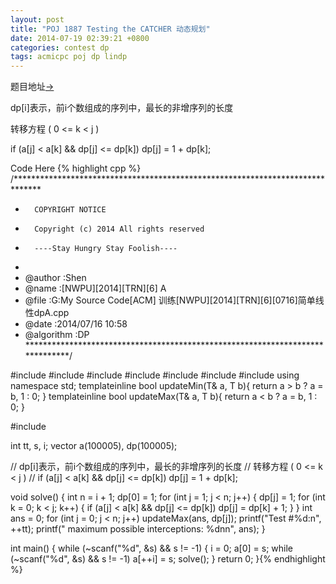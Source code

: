 ```yaml
---
layout: post
title: "POJ 1887 Testing the CATCHER 动态规划"
date: 2014-07-19 02:39:21 +0800
categories: contest dp
tags: acmicpc poj dp lindp
---
```

题目地址<a title="POJ 1887" href="http://poj.org/problem?id=1887" target="_blank">-></a>

dp[i]表示，前i个数组成的序列中，最长的非增序列的长度

转移方程 ( 0 <= k < j )

if (a[j] < a[k] && dp[j] <= dp[k]) dp[j] = 1 + dp[k];

Code Here
{% highlight cpp %}
/******************************************************************************
*       COPYRIGHT NOTICE
*       Copyright (c) 2014 All rights reserved
*       ----Stay Hungry Stay Foolish----
*
* @author		:Shen
* @name         :[NWPU][2014][TRN][6] A
* @file         :G:My Source Code[ACM] 训练[NWPU][2014][TRN][6][0716]简单线性dpA.cpp
* @date         :2014/07/16 10:58
* @algorithm    :DP
******************************************************************************/

#include <cmath>
#include <cstdio>
#include <string>
#include <cstring>
#include <iomanip>
#include <iostream>
#include <algorithm>
using namespace std;
template<class T>inline bool updateMin(T& a, T b){ return a > b ? a = b, 1 : 0; }
template<class T>inline bool updateMax(T& a, T b){ return a < b ? a = b, 1 : 0; }

#include <vector>

int tt, s, i;
vector<int> a(100005), dp(100005);

//  dp[i]表示，前i个数组成的序列中，最长的非增序列的长度
//  转移方程 ( 0 <= k < j )
//  if (a[j] < a[k] && dp[j] <= dp[k]) dp[j] = 1 + dp[k];

void solve()
{
	int n = i + 1; dp[0] = 1;
	for (int j = 1; j < n; j++)
	{
		dp[j] = 1;
		for (int k = 0; k < j; k++)
		{
			if (a[j] < a[k] && dp[j] <= dp[k]) dp[j] = dp[k] + 1;
		}
	}
	int ans = 0;
	for (int j = 0; j < n; j++)
		updateMax(ans, dp[j]);
	printf("Test #%d:n", ++tt);
	printf("  maximum possible interceptions: %dnn", ans);
}

int main()
{
	while (~scanf("%d", &s) && s != -1)
	{
		i = 0; a[0] = s;
		while (~scanf("%d", &s) && s != -1)
			a[++i] = s;
		solve();
	}
	return 0;
}{% endhighlight %}
